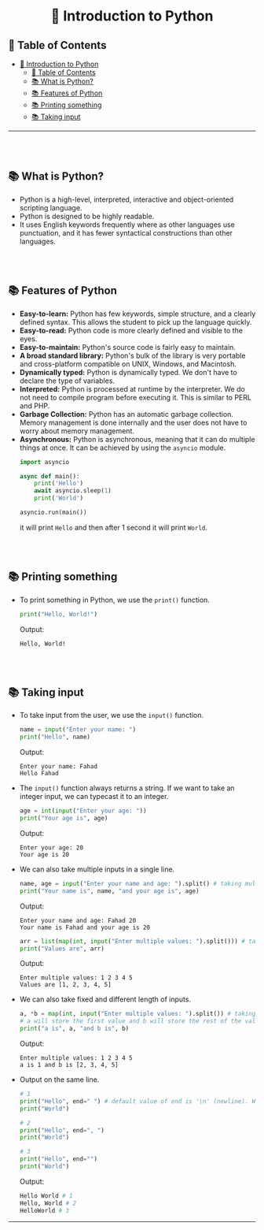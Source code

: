 # <div align='center'> 🔰 Introduction to Python </div>

## 📌 Table of Contents
- [ 🔰 Introduction to Python ](#--introduction-to-python-)
  - [📌 Table of Contents](#-table-of-contents)
  - [📚 What is Python?](#-what-is-python)
  - [📚 Features of Python](#-features-of-python)
  - [📚 Printing something](#-printing-something)
  - [📚 Taking input](#-taking-input)
<hr>
<br><br>

## 📚 What is Python?
- Python is a high-level, interpreted, interactive and object-oriented scripting language.
- Python is designed to be highly readable.
- It uses English keywords frequently where as other languages use punctuation, and it has fewer syntactical constructions than other languages.

<br><br>

## 📚 Features of Python
- **Easy-to-learn:** Python has few keywords, simple structure, and a clearly defined syntax. This allows the student to pick up the language quickly.
- **Easy-to-read:** Python code is more clearly defined and visible to the eyes.
- **Easy-to-maintain:** Python's source code is fairly easy to maintain.
- **A broad standard library:** Python's bulk of the library is very portable and cross-platform compatible on UNIX, Windows, and Macintosh.
- **Dynamically typed:** Python is dynamically typed. We don't have to declare the type of variables.
- **Interpreted:** Python is processed at runtime by the interpreter. We do not need to compile program before executing it. This is similar to PERL and PHP.
- **Garbage Collection:** Python has an automatic garbage collection. Memory management is done internally and the user does not have to worry about memory management.
- **Asynchronous:** Python is asynchronous, meaning that it can do multiple things at once. It can be achieved by using the `asyncio` module.
    ```python
    import asyncio

    async def main():
        print('Hello')
        await asyncio.sleep(1)
        print('World')

    asyncio.run(main())
    ```
    it will print `Hello` and then after 1 second it will print `World`.

<br><br>

## 📚 Printing something
- To print something in Python, we use the `print()` function.

    ```python
    print("Hello, World!")
    ```

    Output:
    ```
    Hello, World!
    ```

<br><br>

## 📚 Taking input
- To take input from the user, we use the `input()` function.

    ```python
    name = input("Enter your name: ")
    print("Hello", name)
    ```

    Output:
    ```
    Enter your name: Fahad
    Hello Fahad
    ```

- The `input()` function always returns a string. If we want to take an integer input, we can typecast it to an integer.

    ```python
    age = int(input("Enter your age: "))
    print("Your age is", age)
    ```

    Output:
    ```
    Enter your age: 20
    Your age is 20
    ```

- We can also take multiple inputs in a single line.

    ```python
    name, age = input("Enter your name and age: ").split() # taking multiple inputs
    print("Your name is", name, "and your age is", age)
    ```

    Output:
    ```
    Enter your name and age: Fahad 20
    Your name is Fahad and your age is 20
    ```

    ```python
    arr = list(map(int, input("Enter multiple values: ").split())) # taking multiple integer inputs
    print("Values are", arr)
    ```
    Output:
    ```
    Enter multiple values: 1 2 3 4 5
    Values are [1, 2, 3, 4, 5]
    ```

- We can also take fixed and different length of inputs.

    ```python
    a, *b = map(int, input("Enter multiple values: ").split()) # taking multiple integer inputs.
    # a will store the first value and b will store the rest of the values. type(a) will be int and type(b) will be list.
    print("a is", a, "and b is", b)
    ```
    Output:
    ```
    Enter multiple values: 1 2 3 4 5
    a is 1 and b is [2, 3, 4, 5]
    ```

- Output on the same line.

    ```python
    # 1
    print("Hello", end=" ") # default value of end is '\n' (newline). We can change it to any other value space, comma, etc.
    print("World")

    # 2
    print("Hello", end=", ")
    print("World")

    # 3
    print("Hello", end="")
    print("World")
    ```

    Output:
    ```python
    Hello World # 1
    Hello, World # 2
    HelloWorld # 3
    ```

<hr>
